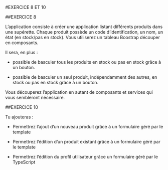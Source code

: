 #EXERCICE 8 ET 10

##EXERCICE 8 

L’application consiste à créer une application listant différents produits dans une supérette. Chaque produit possède un code d’identification, un nom, un état (en stock/pas en stock). Vous utiliserez un tableau Boostrap découper en composants.

Il sera, en plus :

- possible de basculer tous les produits en stock ou pas en stock grâce à un bouton.

- possible de basculer un seul produit, indépendamment des autres, en stock ou pas en stock grâce à un bouton.

Vous découperez l’application en autant de composants et services qui vous sembleront nécessaire.


##EXERCICE 10

Tu ajouteras :

- Permettrez l’ajout d’un nouveau produit grâce à un formulaire géré par le template

- Permettrez l’édition d’un produit existant grâce à un formulaire géré par le template

- Permettrez l’édition du profil utilisateur grâce un formulaire géré par le TypeScript
